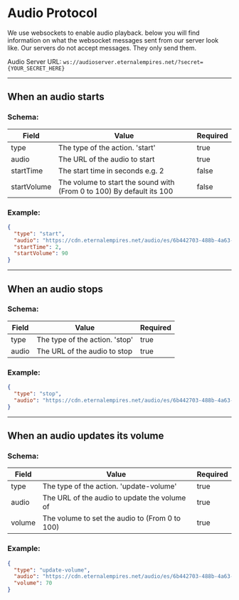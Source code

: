 # Audio Protocol

We use websockets to enable audio playback. below you will find information on what the websocket messages sent from our server look like. Our servers do not accept messages. They only send them.

Audio Server URL: `ws://audioserver.eternalempires.net/?secret={YOUR_SECRET_HERE}`

<hr>

## When an audio starts

### Schema:
| Field | Value | Required |
|---|---|---|
| type | The type of the action. 'start' | true |
| audio | The URL of the audio to start | true |
| startTime | The start time in seconds e.g. 2 | false |
| startVolume | The volume to start the sound with (From 0 to 100) By default its 100 | false |

### Example:
```json
{
  "type": "start",
  "audio": "https://cdn.eternalempires.net/audio/es/6b442703-488b-4a63-9102-9d7b86d0dd1c.mp3",
  "startTime": 2,
  "startVolume": 90
}
```

<hr>

## When an audio stops
### Schema:
| Field | Value | Required |
|---|---|---|
| type | The type of the action. 'stop' | true |
| audio | The URL of the audio to stop | true |

### Example:
```json
{
  "type": "stop",
  "audio": "https://cdn.eternalempires.net/audio/es/6b442703-488b-4a63-9102-9d7b86d0dd1c.mp3",
}
```

<hr>

## When an audio updates its volume
### Schema:
| Field | Value | Required |
|---|---|---|
| type | The type of the action. 'update-volume' | true |
| audio | The URL of the audio to update the volume of | true |
| volume | The volume to set the audio to (From 0 to 100) | true |

### Example:
```json
{
  "type": "update-volume",
  "audio": "https://cdn.eternalempires.net/audio/es/6b442703-488b-4a63-9102-9d7b86d0dd1c.mp3",
  "volume": 70
}
```
